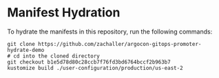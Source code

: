 # Manifest Hydration

To hydrate the manifests in this repository, run the following commands:

```shell
git clone https://github.com/zachaller/argocon-gitops-promoter-hydrate-demo
# cd into the cloned directory
git checkout b1e5d78d80c28ccb7f76fd3bd6764bccf2b963b7
kustomize build ./user-configuration/production/us-east-2
```
